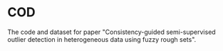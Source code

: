 # COD
The code and dataset for paper "Consistency-guided semi-supervised outlier detection in heterogeneous data using fuzzy rough sets".
